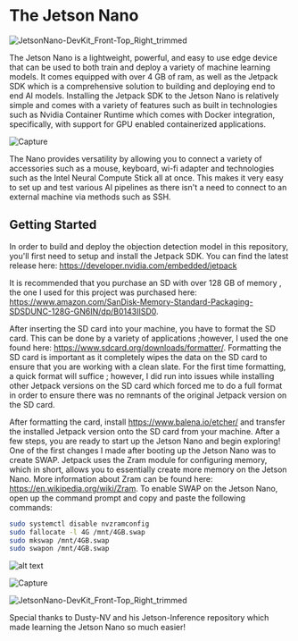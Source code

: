 # The Jetson Nano
![JetsonNano-DevKit_Front-Top_Right_trimmed](https://user-images.githubusercontent.com/70357685/143724062-3132ac08-b176-4f71-8278-bc2e4a628fe9.jpg)

The Jetson Nano is a lightweight, powerful, and easy to use edge device that can be used to both train and deploy a variety of machine learning models. It comes equipped with over 4 GB of ram, as well as the Jetpack SDK which is a comprehensive solution to building and deploying end to end AI models. Installing the Jetpack SDK to the Jetson Nano is relatively simple and comes with a variety of features such as built in technologies such as Nvidia Container Runtime which comes with Docker integration, specifically, with support for  GPU enabled  containerized applications.

![Capture](https://user-images.githubusercontent.com/70357685/143724059-0d6b1a41-4cf0-4176-9cce-1cc639d93218.JPG)

The Nano provides versatility by allowing you to connect a variety of accessories such as a mouse, keyboard, wi-fi adapter and technologies such as the Intel Neural Compute Stick all at once. This makes it very easy to set up and test various AI pipelines as there isn't a need to connect to an external machine via methods such as SSH.

## Getting Started
In order to build and deploy the objection detection model in this repository, you'll first need to setup and install the Jetpack SDK. You can find the latest release here: 
https://developer.nvidia.com/embedded/jetpack

It is recommended that you purchase an SD with over 128 GB of memory , the one I used for this project was purchased here: https://www.amazon.com/SanDisk-Memory-Standard-Packaging-SDSDUNC-128G-GN6IN/dp/B0143IISD0.

After inserting the SD card into your machine, you have to format the SD card. This can be done by a variety of applications ;however, I used the one found here: https://www.sdcard.org/downloads/formatter/. Formatting the SD card is important as it completely wipes the data on the SD card to ensure that you are working with a clean slate. For the first time formatting, a quick format will suffice ; however, I did run into issues while installing other Jetpack versions on the SD card which forced me to do a full format in order to ensure there was no remnants of the original Jetpack version on the SD card.

After formatting the card, install https://www.balena.io/etcher/ and transfer the installed Jetpack version onto the SD card from your machine. After a few steps, you are ready to start up the Jetson Nano and begin exploring! One of the first changes I made after booting up the Jetson Nano was to create SWAP. Jetpack uses the Zram module for configuring memory, which in short, allows you to essentially create more memory on the Jetson Nano. More information about Zram can be found here: https://en.wikipedia.org/wiki/Zram. To enable SWAP on the Jetson Nano, open up the command prompt and copy and paste the following commands: 

``` bash
sudo systemctl disable nvzramconfig
sudo fallocate -l 4G /mnt/4GB.swap
sudo mkswap /mnt/4GB.swap
sudo swapon /mnt/4GB.swap
```



![alt text](https://user-images.githubusercontent.com/70357685/143724058-00dcfbd3-1077-43c4-815c-e9f843e2663f.JPG)

![Capture](https://user-images.githubusercontent.com/70357685/143724059-0d6b1a41-4cf0-4176-9cce-1cc639d93218.JPG)

![JetsonNano-DevKit_Front-Top_Right_trimmed](https://user-images.githubusercontent.com/70357685/143724062-3132ac08-b176-4f71-8278-bc2e4a628fe9.jpg)



Special thanks to Dusty-NV and his Jetson-Inference repository which made learning the Jetson Nano so much easier!
